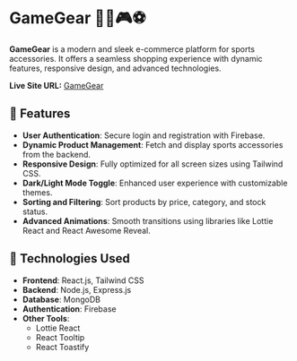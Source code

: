 <!-- # React + Vite

This template provides a minimal setup to get React working in Vite with HMR and some ESLint rules.

Currently, two official plugins are available:

- [@vitejs/plugin-react](https://github.com/vitejs/vite-plugin-react/blob/main/packages/plugin-react/README.md) uses [Babel](https://babeljs.io/) for Fast Refresh
- [@vitejs/plugin-react-swc](https://github.com/vitejs/vite-plugin-react-swc) uses [SWC](https://swc.rs/) for Fast Refresh -->

# GameGear 🏋️‍♂️🎮⚽

**GameGear** is a modern and sleek e-commerce platform for sports accessories. It offers a seamless shopping experience with dynamic features, responsive design, and advanced technologies.

**Live Site URL:** [GameGear](https://wondrous-dasik-07abea.netlify.app/)

## 🌟 Features

- **User Authentication**: Secure login and registration with Firebase.
- **Dynamic Product Management**: Fetch and display sports accessories from the backend.
- **Responsive Design**: Fully optimized for all screen sizes using Tailwind CSS.
- **Dark/Light Mode Toggle**: Enhanced user experience with customizable themes.
- **Sorting and Filtering**: Sort products by price, category, and stock status.
- **Advanced Animations**: Smooth transitions using libraries like Lottie React and React Awesome Reveal.

## 🚀 Technologies Used

- **Frontend**: React.js, Tailwind CSS
- **Backend**: Node.js, Express.js
- **Database**: MongoDB
- **Authentication**: Firebase
- **Other Tools**:
  - Lottie React
  - React Tooltip
  - React Toastify

